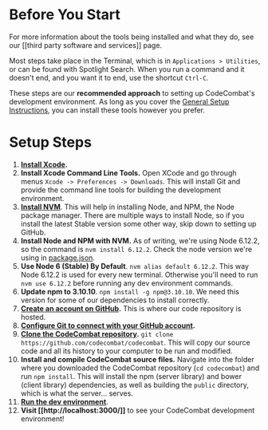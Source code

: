 # Before You Start

For more information about the tools being installed and what they do, see our [[third party software and services]] page.

Most steps take place in the Terminal, which is in `Applications > Utilities`, or can be found with Spotlight Search. When you run a command and it doesn't end, and you want it to end, use the shortcut `Ctrl-C`.

These steps are our **recommended approach** to setting up CodeCombat's development environment. As long as you cover the [General Setup Instructions](https://github.com/codecombat/codecombat/wiki/Dev-Setup:-General-Information#general-setup-instructions), you can install these tools however you prefer.

# Setup Steps

1. **[Install Xcode](http://itunes.apple.com/us/app/xcode/id497799835?ls=1&mt=12).**
1. **Install Xcode Command Line Tools.** Open XCode and go through menus `Xcode -> Preferences -> Downloads`. This will install Git and provide the command line tools for building the development environment.
1. **[Install NVM](https://github.com/creationix/nvm#install-script)**. This will help in installing Node, and NPM, the Node package manager. There are multiple ways to install Node, so if you install the latest Stable version some other way, skip down to setting up GitHub.
1. **Install Node and NPM with NVM.** As of writing, we're using Node 6.12.2, so the command is `nvm install 6.12.2`. Check the node version we're using in [package.json](https://github.com/codecombat/codecombat/blob/master/package.json).
1. **Use Node 6 (Stable) By Default**. `nvm alias default 6.12.2`. This way Node 6.12.2 is used for every new terminal. Otherwise you'll need to run `nvm use 6.12.2` before running any dev environment commands.
1. **Update npm to 3.10.10**. `npm install -g npm@3.10.10`. We need this version for some of our dependencies to install correctly.
1. **[Create an account on GitHub](https://github.com/join).** This is where our code repository is hosted.
1. **[Configure Git to connect with your GitHub account](https://help.github.com/articles/set-up-git/).**
1. **[Clone the CodeCombat repository](https://help.github.com/articles/cloning-a-repository/).** `git clone https://github.com/codecombat/codecombat`. This will copy our source code and all its history to your computer to be run and modified.
1. **Install and compile CodeCombat source files.** Navigate into the folder where you downloaded the CodeCombat repository (`cd codecombat`) and run `npm install`. This will install the npm (server library) and bower (client library) dependencies, as well as building the `public` directory, which is what the server... serves.
1. **[Run the dev environment](https://github.com/codecombat/codecombat/wiki/Dev-Setup:-General-Information#running-the-environment)**.
1. **Visit [[http://localhost:3000/]]** to see your CodeCombat development environment!